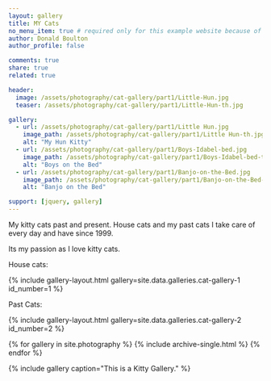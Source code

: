 ```yaml
---
layout: gallery
title: MY Cats
no_menu_item: true # required only for this example website because of menu construction
author: Donald Boulton
author_profile: false

comments: true
share: true
related: true

header:
  image: /assets/photography/cat-gallery/part1/Little-Hun.jpg
  teaser: /assets/photography/cat-gallery/part1/Little-Hun-th.jpg

gallery:
  - url: /assets/photography/cat-gallery/part1/Little Hun.jpg
    image_path: /assets/photography/cat-gallery/part1/Little Hun-th.jpg
    alt: "My Hun Kitty"
  - url: /assets/photography/cat-gallery/part1/Boys-Idabel-bed.jpg
    image_path: /assets/photography/cat-gallery/part1/Boys-Idabel-bed-th.jpg
    alt: "Boys on the Bed"
  - url: /assets/photography/cat-gallery/part1/Banjo-on-the-Bed.jpg
    image_path: /assets/photography/cat-gallery/part1/Banjo-on-the-Bed-th.jpg
    alt: "Banjo on the Bed"

support: [jquery, gallery]
---
```


My kitty cats past and present. House cats and my past cats I take care of every day and have since 1999.

Its my passion as I love kitty cats.

House cats:

{% include gallery-layout.html gallery=site.data.galleries.cat-gallery-1 id_number=1 %}

Past Cats:

{% include gallery-layout.html gallery=site.data.galleries.cat-gallery-2 id_number=2 %}

{% for gallery in site.photography %}
  {% include archive-single.html %}
{% endfor %}

{% include gallery caption="This is a Kitty Gallery." %}